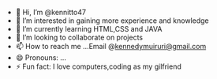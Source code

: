 - 👋 Hi, I’m @kennitto47
- 👀 I’m interested in gaining more experience and knowledge
- 🌱 I’m currently learning HTML,CSS and JAVA
- 💞️ I’m looking to collaborate on projects
- 📫 How to reach me ...Email @kennedymuiruri@gmail.com
- 😄 Pronouns: ...
- ⚡ Fun fact: I love computers,coding as my gilfriend

<!---
kennitto47/kennitto47 is a ✨ special ✨ repository because its `README.md` (this file) appears on your GitHub profile.
You can click the Preview link to take a look at your changes.
--->
